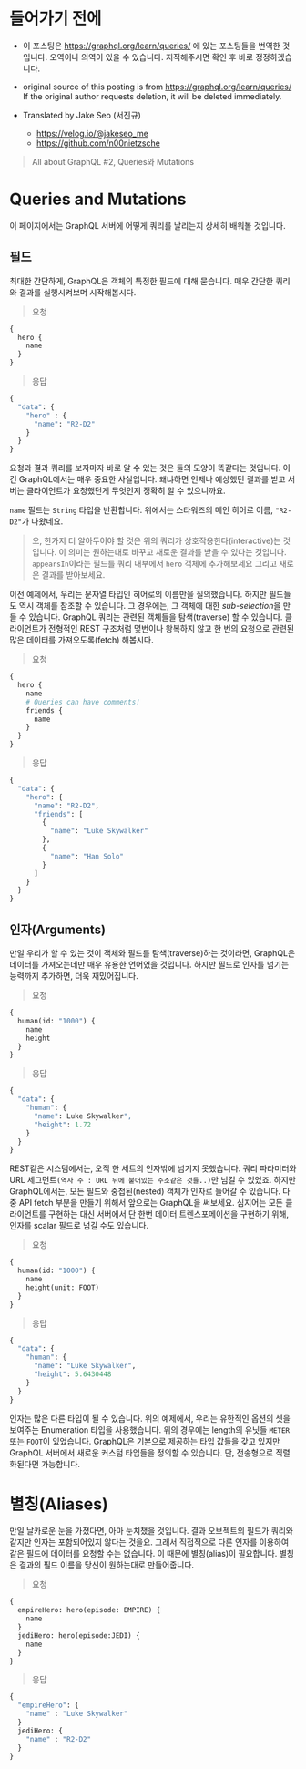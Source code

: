 # 들어가기 전에
- 이 포스팅은 https://graphql.org/learn/queries/ 에 있는 포스팅들을 번역한 것입니다. 오역이나 의역이 있을 수 있습니다. 지적해주시면 확인 후 바로 정정하겠습니다.

- original source of this posting is from https://graphql.org/learn/queries/ If the original author requests deletion, it will be deleted immediately.

- Translated by Jake Seo (서진규)

	- https://velog.io/@jakeseo_me
	- https://github.com/n00nietzsche

> All about GraphQL #2, Queries와 Mutations

# Queries and Mutations
이 페이지에서는 GraphQL 서버에 어떻게 쿼리를 날리는지 상세히 배워볼 것입니다.

## 필드
최대한 간단하게, GraphQL은 객체의 특정한 필드에 대해 묻습니다. 매우 간단한 쿼리와 결과를 실행시켜보며 시작해봅시다.

> 요청
```graphql
{
  hero {
    name
  }
}
```

> 응답
```graphql
{
  "data": {
    "hero" : {
      "name": "R2-D2"
    }
  }
}
```

요청과 결과 쿼리를 보자마자 바로 알 수 있는 것은 둘의 모양이 똑같다는 것입니다. 이건 GraphQL에서는 매우 중요한 사실입니다. 왜냐하면 언제나 예상했던 결과를 받고 서버는 클라이언트가 요청했던게 무엇인지 정확히 알 수 있으니까요.

`name` 필드는 `String` 타입을 반환합니다. 위에서는 스타워즈의 메인 히어로 이름, `"R2-D2"`가 나왔네요.

> 오, 한가지 더 알아두어야 할 것은 위의 쿼리가 상호작용한다(interactive)는 것입니다. 이 의미는 원하는대로 바꾸고 새로운 결과를 받을 수 있다는 것입니다. `appearsIn`이라는 필드를 쿼리 내부에서 `hero` 객체에 추가해보세요 그리고 새로운 결과를 받아보세요.

이전 예제에서, 우리는 문자열 타입인 히어로의 이름만을 질의했습니다. 하지만 필드들도 역시 객체를 참조할 수 있습니다. 그 경우에는, 그 객체에 대한 *sub-selection*을 만들 수 있습니다. GraphQL 쿼리는 관련된 객체들을 탐색(traverse) 할 수 있습니다. 클라이언트가 전형적인 REST 구조처럼 몇번이나 왕복하지 않고 한 번의 요청으로 관련된 많은 데이터를 가져오도록(fetch) 해봅시다.

> 요청
```graphql
{
  hero {
    name
    # Queries can have comments!
    friends {
      name
    }
  }
}
```

> 응답
```graphql
{
  "data": {
    "hero": {
      "name": "R2-D2",
      "friends": [
        {
          "name": "Luke Skywalker"
        },
        {
          "name": "Han Solo"
        }
      ]
    }
  }
}
```

## 인자(Arguments)
만일 우리가 할 수 있는 것이 객체와 필드를 탐색(traverse)하는 것이라면, GraphQL은 데이터를 가져오는데만 매우 유용한 언어였을 것입니다. 하지만 필드로 인자를 넘기는 능력까지 추가하면, 더욱 재밌어집니다.

> 요청
```graphql
{
  human(id: "1000") {
    name
    height
  }
}
```

> 응답
```graphql
{
  "data": {
    "human": {
      "name": Luke Skywalker",
      "height": 1.72
    }
  }
}
```

REST같은 시스템에서는, 오직 한 세트의 인자밖에 넘기지 못했습니다. 쿼리 파라미터와 URL 세그먼트`(역자 주 : URL 뒤에 붙어있는 주소같은 것들..)`만 넘길 수 있었죠. 하지만 GraphQL에서는, 모든 필드와 중첩된(nested) 객체가 인자로 들어갈 수 있습니다. 다중 API fetch 부분을 만들기 위해서 앞으로는 GraphQL을 써보세요. 심지어는 모든 클라이언트를 구현하는 대신 서버에서 단 한번 데이터 트렌스포메이션을 구현하기 위해, 인자를 scalar 필드로 넘길 수도 있습니다.

> 요청
```graphql
{
  human(id: "1000") {
    name
    height(unit: FOOT)
  }
}
```

> 응답
```graphql
{
  "data": {
    "human": {
      "name": "Luke Skywalker",
      "height": 5.6430448
    }
  }
}
```

인자는 많은 다른 타입이 될 수 있습니다. 위의 예제에서, 우리는 유한적인 옵션의 셋을 보여주는 Enumeration 타입을 사용했습니다. 위의 경우에는 length의 유닛들 `METER` 또는 `FOOT`이 있었습니다. GraphQL은 기본으로 제공하는 타입 값들을 갖고 있지만 GraphQL 서버에서 새로운 커스텀 타입들을 정의할 수 있습니다. 단, 전송형으로 직렬화된다면 가능합니다.

# 별칭(Aliases)
만일 날카로운 눈을 가졌다면, 아마 눈치챘을 것입니다. 결과 오브젝트의 필드가 쿼리와 같지만 인자는 포함되어있지 않다는 것을요. 그래서 직접적으로 다른 인자를 이용하여 같은 필드에 데이터를 요청할 수는 없습니다. 이 때문에 별칭(alias)이 필요합니다. 별칭은 결과의 필드 이름을 당신이 원하는대로 만들어줍니다.

> 요청
```graphql
{
  empireHero: hero(episode: EMPIRE) {
    name
  }
  jediHero: hero(episode:JEDI) {
    name
  }
}
```

> 응답
```graphql
{
  "empireHero": {
    "name" : "Luke Skywalker"
  }
  jediHero: {
    "name" : "R2-D2"
  }
}
```

